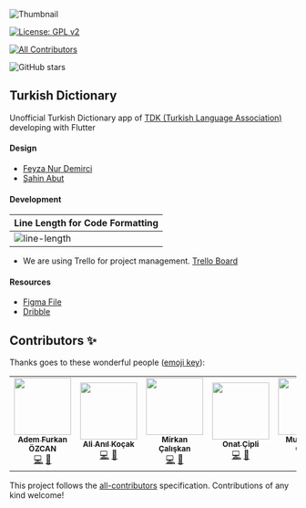 ![Thumbnail](thumbnail.png)

[![License: GPL v2](https://img.shields.io/badge/License-GPL%20v2-blue.svg)](https://www.gnu.org/licenses/old-licenses/gpl-2.0.en.html)
<!-- ALL-CONTRIBUTORS-BADGE:START - Do not remove or modify this section -->
[![All Contributors](https://img.shields.io/badge/all_contributors-6-orange.svg?style=flat-square)](#contributors-)
<!-- ALL-CONTRIBUTORS-BADGE:END -->
![GitHub stars](https://img.shields.io/github/stars/flutterturkey/turkish-dictionary?style=social)

## Turkish Dictionary

Unofficial Turkish Dictionary app of [TDK (Turkish Language Association)](http://tdk.gov.tr/) developing with Flutter

#### Design

- [Feyza Nur Demirci](https://dribbble.com/feyzademirci)
- [Şahin Abut](https://dribbble.com/sahinabut)

#### Development
| Line Length for Code Formatting |
| ---      |
| ![line-length](https://user-images.githubusercontent.com/21019611/76961012-a3286600-692d-11ea-933c-1c4febff58b7.png) |  

- We are using Trello for project management. [Trello Board](https://trello.com/b/as4TZkdx/turkish-dictionary)


#### Resources

- [Figma File](https://www.figma.com/file/JqpfJNo6eEJzPpTOEi3Irt/TDK-Redesign)  
- [Dribble](https://dribbble.com/shots/10736386-Turkish-Dictionary-Application)


## Contributors ✨

Thanks goes to these wonderful people ([emoji key](https://allcontributors.org/docs/en/emoji-key)):

<!-- ALL-CONTRIBUTORS-LIST:START - Do not remove or modify this section -->
<!-- prettier-ignore-start -->
<!-- markdownlint-disable -->
<table>
  <tr>
    <td align="center"><a href="https://adem68.github.io/"><img src="https://avatars0.githubusercontent.com/u/21019611?v=4" width="100px;" alt=""/><br /><sub><b>Adem Furkan ÖZCAN</b></sub></a><br /><a href="https://github.com/flutterturkey/turkish-dictionary/commits?author=Adem68" title="Code">💻</a> <a href="#maintenance-Adem68" title="Maintenance">🚧</a></td>
    <td align="center"><a href="https://coolflutter.com"><img src="https://avatars3.githubusercontent.com/u/23120302?v=4" width="100px;" alt=""/><br /><sub><b>Ali Anıl Koçak</b></sub></a><br /><a href="https://github.com/flutterturkey/turkish-dictionary/commits?author=AliAnilKocak" title="Code">💻</a> <a href="#maintenance-AliAnilKocak" title="Maintenance">🚧</a></td>
    <td align="center"><a href="https://soundcloud.com/mirkancal13"><img src="https://avatars2.githubusercontent.com/u/26160059?v=4" width="100px;" alt=""/><br /><sub><b>Mirkan Çalışkan</b></sub></a><br /><a href="https://github.com/flutterturkey/turkish-dictionary/commits?author=mirkancal" title="Code">💻</a> <a href="#maintenance-mirkancal" title="Maintenance">🚧</a></td>
    <td align="center"><a href="https://onatcipli.github.io"><img src="https://avatars0.githubusercontent.com/u/26159899?v=4" width="100px;" alt=""/><br /><sub><b>Onat Çipli</b></sub></a><br /><a href="https://github.com/flutterturkey/turkish-dictionary/commits?author=onatcipli" title="Code">💻</a> <a href="#maintenance-onatcipli" title="Maintenance">🚧</a></td>
    <td align="center"><a href="https://www.linkedin.com/in/muhammetomer/"><img src="https://avatars1.githubusercontent.com/u/33984759?v=4" width="100px;" alt=""/><br /><sub><b>Muhammet ÖMER</b></sub></a><br /><a href="https://github.com/flutterturkey/turkish-dictionary/commits?author=mukireus" title="Code">💻</a></td>
    <td align="center"><a href="http://merttoptas.com"><img src="https://avatars3.githubusercontent.com/u/24685929?v=4" width="100px;" alt=""/><br /><sub><b>Mert Toptas</b></sub></a><br /><a href="https://github.com/flutterturkey/turkish-dictionary/commits?author=merttoptas" title="Code">💻</a></td>
  </tr>
</table>

<!-- markdownlint-enable -->
<!-- prettier-ignore-end -->
<!-- ALL-CONTRIBUTORS-LIST:END -->

This project follows the [all-contributors](https://github.com/all-contributors/all-contributors) specification. Contributions of any kind welcome!
